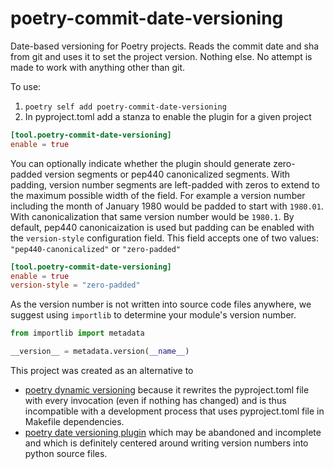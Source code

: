 # poetry-commit-date-versioning

Date-based versioning for Poetry projects. Reads the commit date and sha from
git and uses it to set the project version. Nothing else. No attempt is made to
work with anything other than git.

To use:

1. `poetry self add poetry-commit-date-versioning`
1. In pyproject.toml add a stanza to enable the plugin for a given project

```.toml
[tool.poetry-commit-date-versioning]
enable = true
```

You can optionally indicate whether the plugin should generate zero-padded
version segments or pep440 canonicalized segments. With padding, version number
segments are left-padded with zeros to extend to the maximum possible width of
the field. For example a version number including the month of January 1980
would be padded to start with `1980.01`. With canonicalization that same version
number would be `1980.1`. By default, pep440 canonicaization is used but padding
can be enabled with the `version-style` configuration field. This field accepts
one of two values: `"pep440-canonicalized"` or `"zero-padded"`

```.toml
[tool.poetry-commit-date-versioning]
enable = true
version-style = "zero-padded"
```

As the version number is not written into source code files anywhere, we
suggest using `importlib` to determine your module's version number.

```.py
from importlib import metadata

__version__ = metadata.version(__name__)

```

This project was created as an alternative to

- [poetry dynamic
  versioning](https://github.com/mtkennerly/poetry-dynamic-versioning) because
  it rewrites the pyproject.toml file with every invocation (even if nothing
  has changed) and is thus incompatible with a development process that uses
  pyproject.toml file in Makefile dependencies.
- [poetry date versioning
  plugin](https://github.com/miigotu/poetry-date-version-plugin) which may be
  abandoned and incomplete and which is definitely centered around writing
  version numbers into python source files.

